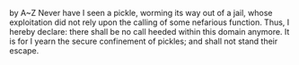 by A~Z
Never have I seen a pickle, worming its way out of a jail, whose exploitation did not rely upon the calling of some nefarious function. Thus, I hereby declare: there shall be no call heeded within this domain anymore. It is for I yearn the secure confinement of pickles; and shall not stand their escape.
